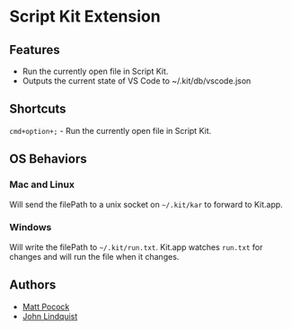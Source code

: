 # Script Kit Extension

## Features

- Run the currently open file in Script Kit.
- Outputs the current state of VS Code to ~/.kit/db/vscode.json

## Shortcuts

`cmd+option+;` - Run the currently open file in Script Kit.

## OS Behaviors

### Mac and Linux

Will send the filePath to a unix socket on `~/.kit/kar` to forward to Kit.app.

### Windows

Will write the filePath to `~/.kit/run.txt`. Kit.app watches `run.txt` for changes and will run the file when it changes.

## Authors

- [Matt Pocock](https://github.com/mattpocock)
- [John Lindquist](https://github.com/johnlindquist)